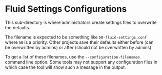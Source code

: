 
# Fluid Settings Configurations

This sub-directory is where administrators create settings files to
overwrite the defaults.

The filename is expected to be something like `50-fluid-settings.conf`
where `50` is a priority. Other projects save their defaults either
before (can be overwritten by admins) or after (should not be overwritten
by admins).

To get a list of these filenames, use the `--configuration-filenames`
command line option. Some tools may not support any configuration
files in which case the tool will show such a message in the output.

